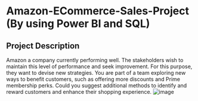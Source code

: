 # Amazon-ECommerce-Sales-Project (By using Power BI and SQL)
## Project Description 
Amazon a company currently performing well. The stakeholders wish to maintain this level of performance and seek improvement. For this purpose, they want to devise new strategies. You are part of a team exploring new ways to benefit customers, such as offering more discounts and Prime membership perks. Could you suggest additional methods to identify and reward customers and enhance their shopping experience.
![image](https://github.com/user-attachments/assets/25242a51-91cd-48a8-b593-697b25c73335)
